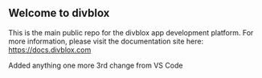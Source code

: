 ## Welcome to divblox

This is the main public repo for the divblox app development platform. For more information, please visit the documentation site here:<br>
https://docs.divblox.com

Added anything
one more
3rd change
from VS Code
